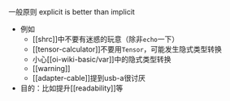 一般原则 explicit is better than implicit
- 例如
  - [[shrc]]中不要有迷惑的玩意（除非`echo`一下）
  - [[tensor-calculator]]不要用`Tensor`，可能发生隐式类型转换
  - 小心[[oi-wiki-basic/var]]中的隐式类型转换
  - [[warning]]
  - [[adapter-cable]]提到usb-a很讨厌
- 目的：比如提升[[readability]]等